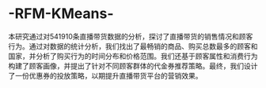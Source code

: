 # -RFM-KMeans-
本研究通过对541910条直播带货数据的分析，探讨了直播带货的销售情况和顾客行为。通过对数据的统计分析，我们找出了最畅销的商品、购买总数最多的顾客和国家，并分析了购买行为的时间分布和价格范围。我们还基于顾客属性和消费行为构建了顾客画像，并提出了针对不同顾客群体的代金券推荐策略。最终，我们设计了一份优惠券的投放策略，以期提升直播带货平台的营销效果。
